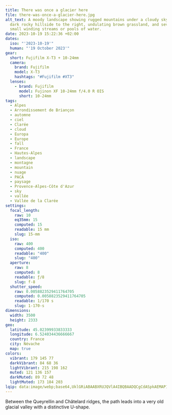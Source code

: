 ```yaml
---
title: There was once a glacier here
file: there-was-once-a-glacier-here.jpg
alt_text: A moody landscape showing rugged mountains under a cloudy sky with a
  dark rocky hillside to the right, undulating brown grassland, and several
  small winding streams or pools of water.
date: 2023-10-19 15:22:36 +02:00
dates:
  iso: "'2023-10-19'"
  human: "'19 October 2023'"
gear:
  short: Fujifilm X-T3 + 10-24mm
  camera:
    brand: Fujifilm
    model: X-T3
    hashtags: "#Fujifilm #XT3"
  lenses:
    - brand: Fujifilm
      model: Fujinon XF 10-24mm f/4.0 R OIS
      short: 10-24mm
tags:
  - Alpes
  - Arrondissement de Briançon
  - automne
  - ciel
  - Clarée
  - cloud
  - Europa
  - Europe
  - fall
  - France
  - Hautes-Alpes
  - landscape
  - montagne
  - mountain
  - nuage
  - PACA
  - paysage
  - Provence-Alpes-Côte d'Azur
  - sky
  - vallée
  - Vallée de la Clarée
settings:
  focal_length:
    raw: 10
    eq35mm: 15
    computed: 15
    readable: 15 mm
    slug: 15-mm
  iso:
    raw: 400
    computed: 400
    readable: "400"
    slug: "400"
  aperture:
    raw: 8
    computed: 8
    readable: ƒ/8
    slug: f-8
  shutter_speed:
    raw: 0.0058823529411764705
    computed: 0.0058823529411764705
    readable: 1/170 s
    slug: 1-170-s
dimensions:
  width: 3500
  height: 2333
geo:
  latitude: 45.02399933833333
  longitude: 6.524034436666667
  country: France
  city: Névache
  map: true
colors:
  vibrant: 179 145 77
  darkVibrant: 84 68 36
  lightVibrant: 215 198 162
  muted: 121 136 157
  darkMuted: 89 72 48
  lightMuted: 173 184 203
lqip: data:image/webp;base64,UklGRiABAABXRUJQVlA4IBQBAADQCgCdASpkAEMAP12Qu1i/qbOlNftcW/AriWdtolzGHCoe0LdIijB02kdurW10PmI7bt/FIPeiIswaPlbpcPvuwin1qD/Iom0pkkmNyzOgXkMRsI50rznnEan+gmhAAAD94DlwN0f7oVu0F6GteUf8Jg0QZlcJR2AeV4PIYqmUmW/T2aY703YGnza/SCToxx4+q9b/dhnmVM9YE7b0p4yLHKdEVogkQ4sjzU2hfogCjuUX8tBEEZyx6w8ILmJB6xwtBo7H+YFxe9HZb1mRwkGT2PcZf+7zWDM0LwbhdneZ7UiHvj0UNJsGBLHzSp4FbY7K6oLy3L1YN3rBDlW98aXGMNCdLMP/GhuH5ar+G01eGpcEAAA=
---
```


Between the Queyrellin and Châtelard ridges, the path leads into a very old glacial valley with a distinctive U-shape.
